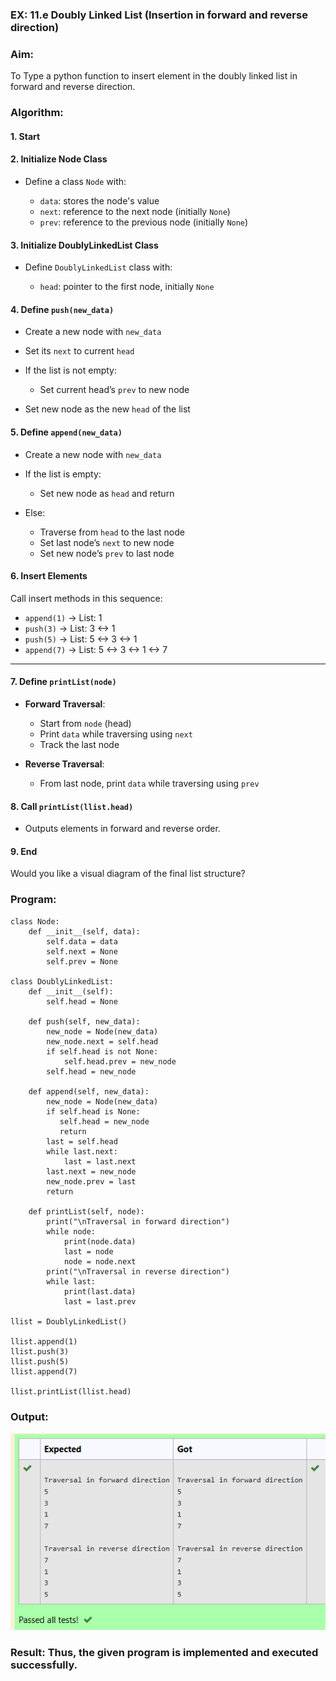 ### EX: 11.e Doubly Linked List (Insertion in forward and reverse direction)


### Aim:
To Type a python function to insert element in the doubly linked list in forward and reverse direction.
### Algorithm:


#### 1. **Start**

#### 2. **Initialize Node Class**

* Define a class `Node` with:

  * `data`: stores the node's value
  * `next`: reference to the next node (initially `None`)
  * `prev`: reference to the previous node (initially `None`)

#### 3. **Initialize DoublyLinkedList Class**

* Define `DoublyLinkedList` class with:

  * `head`: pointer to the first node, initially `None`

#### 4. **Define `push(new_data)`**

* Create a new node with `new_data`
* Set its `next` to current `head`
* If the list is not empty:

  * Set current head’s `prev` to new node
* Set new node as the new `head` of the list

#### 5. **Define `append(new_data)`**

* Create a new node with `new_data`
* If the list is empty:

  * Set new node as `head` and return
* Else:

  * Traverse from `head` to the last node
  * Set last node’s `next` to new node
  * Set new node’s `prev` to last node

#### 6. **Insert Elements**

Call insert methods in this sequence:

* `append(1)` → List: 1
* `push(3)` → List: 3 <-> 1
* `push(5)` → List: 5 <-> 3 <-> 1
* `append(7)` → List: 5 <-> 3 <-> 1 <-> 7

---

#### 7. **Define `printList(node)`**

* **Forward Traversal**:

  * Start from `node` (head)
  * Print `data` while traversing using `next`
  * Track the last node
* **Reverse Traversal**:

  * From last node, print `data` while traversing using `prev`

#### 8. **Call `printList(llist.head)`**

* Outputs elements in forward and reverse order.

#### 9. **End**

Would you like a visual diagram of the final list structure?


### Program:
```
class Node:
    def __init__(self, data):
        self.data = data
        self.next = None
        self.prev = None
  
class DoublyLinkedList:
    def __init__(self):
        self.head = None
  
    def push(self, new_data):
        new_node = Node(new_data)
        new_node.next = self.head
        if self.head is not None:
            self.head.prev = new_node
        self.head = new_node
        
    def append(self, new_data):
        new_node = Node(new_data)
        if self.head is None:
           self.head = new_node
           return
        last = self.head
        while last.next:
            last = last.next
        last.next = new_node
        new_node.prev = last
        return
  
    def printList(self, node):
        print("\nTraversal in forward direction")
        while node:
            print(node.data)
            last = node
            node = node.next
        print("\nTraversal in reverse direction")
        while last:
            print(last.data)
            last = last.prev
 
llist = DoublyLinkedList()
  
llist.append(1)
llist.push(3)
llist.push(5)
llist.append(7)

llist.printList(llist.head)
```
### Output:
 
![image](https://github.com/gokulkrishnan2005/19CS301-Module11/blob/main/11%20seb.png)

 

### Result: Thus, the given program is implemented and executed successfully.

